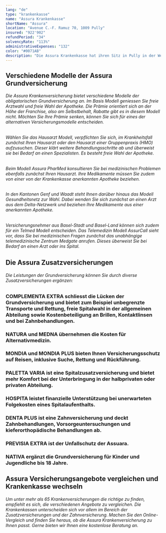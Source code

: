 ```yaml
---
lang: "de"
type: "krankenkasse"
name: "Assura Krankenkasse"
shortName: "Assura"
location: "Avenue C.-F. Ramuz 70, 1009 Pully"
insured: "922'902"
refundPeriod: "34"
solvencyRate: "113%"
administrativeExpenses: "132"
color: "#0071AB"
description: "Die Assura Krankenkasse hat ihren Sitz in Pully in der Westschweiz und zählt aktuell rund 1,1 Millionen Versicherungsnehmer. Gegründet wurde der Versicherer im Jahr 1978 in der Rechtsform der Stiftung. Das Kerngeschäft bilden die Grundversicherung nach dem Schweizer Krankenversicherungsgesetz sowie diverse Zusatzversicherungen inklusive Spitalversicherung und Zahnversicherung. Die Prämieneinnahmen betrugen im Jahr 2017 rund 3,4 Milliarden Schweizer Franken. Bei uns können Sie das Angebot der Assura Krankenkasse mit anderen Versicherungen vergleichen und bequem die passende Krankenversicherung auswählen."
---
```


## Verschiedene Modelle der Assura Grundversicherung

###### Die Assura Krankenversicherung bietet verschiedene Modelle der obligatorischen Grundversicherung an. Im Basis Modell geniessen Sie freie Arztwahl und freie Wahl der Apotheke. Die Prämie orientiert sich an der Höhe der Franchise, also am Selbstbehalt, Rabatte gibt es in diesem Modell nicht. Möchten Sie Ihre Prämie senken, können Sie sich für eines der alternativen Versicherungsmodelle entscheiden.

###### Wählen Sie das Hausarzt Modell, verpflichten Sie sich, im Krankheitsfall zunächst Ihren Hausarzt oder den Hausarzt einer Gruppenpraxis (HMO) aufzusuchen. Dieser klärt weitere Behandlungsschritte ab und überweist sie bei Bedarf an einen Spezialisten. Es besteht freie Wahl der Apotheke.

###### Beim Modell Assura PharMed konsultieren Sie bei medizinischen Problemen ebenfalls zunächst Ihren Hausarzt. Ihre Medikamente müssen Sie zudem von einer von der Krankenkasse anerkannten Apotheke beziehen.

###### In den Kantonen Genf und Waadt steht Ihnen darüber hinaus das Modell Gesundheitsnetz zur Wahl. Dabei wenden Sie sich zunächst an einen Arzt aus dem Delta-Netzwerk und beziehen Ihre Medikamente aus einer anerkannten Apotheke.

###### Versicherungsnehmer aus Basel-Stadt und Basel-Land können sich zudem für ein Telmed Modell entscheiden. Das Telemedizin Modell AssurCall sieht vor, dass Sie bei medizinischen Fragen zunächst das unabhängige telemedizinische Zentrum Medgate anrufen. Dieses überweist Sie bei Bedarf an einen Arzt oder ins Spital.

## Die Assura Zusatzversicherungen

###### Die Leistungen der Grundversicherung können Sie durch diverse Zusatzversicherungen ergänzen:

### COMPLEMENTA EXTRA schliesst die Lücken der Grundversicherung und bietet zum Beispiel unbegrenzte Transporte und Rettung, freie Spitalwahl in der allgemeinen Abteilung sowie Kostenbeteiligung an Brillen, Kontaktlinsen und bei Zahnbehandlungen.

### NATURA und MEDNA übernehmen die Kosten für Alternativmedizin.

### MONDIA und MONDIA PLUS bieten Ihnen Versicherungsschutz auf Reisen, inklusive Suche, Rettung und Rückführung.

### PALETTA VARIA ist eine Spitalzusatzversicherung und bietet mehr Komfort bei der Unterbringung in der halbprivaten oder privaten Abteilung.

### HOSPITA leistet finanzielle Unterstützung bei unerwarteten Folgekosten eines Spitalaufenthalts.

### DENTA PLUS ist eine Zahnversicherung und deckt Zahnbehandlungen, Vorsorgeuntersuchungen und kieferorthopädische Behandlungen ab.

### PREVISIA EXTRA ist der Unfallschutz der Assuara.

### NATIVA ergänzt die Grundversicherung für Kinder und Jugendliche bis 18 Jahre.

## Assura Versicherungsangebote vergleichen und Krankenkasse wechseln

###### Um unter mehr als 65 Krankenversicherungen die richtige zu finden, empfiehlt es sich, die verschiedenen Angebote zu vergleichen. Die Krankenkassen unterscheiden sich vor allem im Bereich der Zusatzversicherungen und der Zahnversicherung. Machen Sie den Online-Vergleich und finden Sie heraus, ob die Assura Krankenversicherung zu Ihnen passt. Gerne bieten wir Ihnen eine kostenlose Beratung an.
